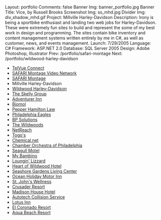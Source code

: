 Layout: portfolio
Comments: false
Banner Img: banner_portfolio.jpg
Banner Title: Vice, by Russell Brooks
Screenshot Img: ss_mhd.jpg
Divider Img: div_shadow_mhd.gif
Project: Millville Harley-Davidson
Description: Irony is being a sportbike enthusiast and landing two web jobs for Harley-Davidson. These were extremely fun sites to build and represent the some of my best work in design and programming. The sites contain bike inventory and content management systems written entirely by me in C#, as well as customer, news, and events management.
Launch: 7/29/2005
Language: C#
Framework: ASP.NET 2.0
Database: SQL Server 2005
Design: Adobe Photoshop, Illustrator
Prev: /portfolio/safari-montage
Next: /portfolio/wildwood-harley-davidson

* [TelVue Connect](/portfolio/)
* [SAFARI Montage Video Network](/portfolio/safari-montage-video-network)
* [SAFARI Montage](/portfolio/safari-montage)
* Millville Harley-Davidson
* [Wildwood Harley-Davidson](/portfolio/wildwood-harley-davidson)
* [The Skelly Group](/portfolio/the-skelly-group)
* [Adventurer Inn](/portfolio/adventurer-inn)
* [Biomol](/portfolio/biomol)
* [Pepper Hamilton Law](/portfolio/pepper-hamilton-law)
* [Philadelphia Eagles](/portfolio/philadelphia-eagles)
* [BP Solutions](/portfolio/bp-solutions)
* [The Wildwoods](/portfolio/the-wildwoods)
* [NetReach](/portfolio/netreach)
* [Togo's](/portfolio/togos)
* [Chemical.net](/portfolio/chemical-net)
* [Chamber Orchestra of Philadelphia](/portfolio/chamber-orchestra-of-philadelphia)
* [Seagull Motel](/portfolio/seagull-motel)
* [My Bambino](/portfolio/my-bambino)
* [Loungin' Lizzard](/portfolio/loungin-lizzard)
* [Heart of Wildwood Hotel](/portfolio/heart-of-wildwood-hotel)
* [Seashore Gardens Living Center](/portfolio/seashore-gardens-living-center)
* [Ocean Holiday Motor Inn](/portfolio/ocean-holiday-motor-inn)
* [St. John's Wellness](/portfolio/st-john-s-wellness)
* [Crusader Resort](/portfolio/crusader-resort)
* [Madison House Hotel](/portfolio/madison-house-hotel)
* [Autotech Collision Service](/portfolio/autotech-collision-service)
* [Lotus Inn](/portfolio/lotus-inn)
* [El Coronado Resort](/portfolio/el-coronado-resort)
* [Aqua Beach Resort](/portfolio/aqua-beach-resort)
